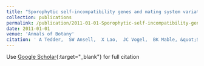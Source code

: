 ```yaml
---
title: "Sporophytic self-incompatibility genes and mating system variation in Arabis alpina"
collection: publications
permalink: /publication/2011-01-01-Sporophytic-self-incompatibility-genes-and-mating-system-variation-in-Arabis-alpina
date: 2011-01-01
venue: 'Annals of Botany'
citation: ' A Tedder,  SW Ansell,  X Lao,  JC Vogel,  BK Mable, &quot;Sporophytic self-incompatibility genes and mating system variation in Arabis alpina.&quot; Annals of Botany, 2011.'
---
```

Use [Google Scholar](https://scholar.google.com/scholar?q=Sporophytic+self+incompatibility+genes+and+mating+system+variation+in+Arabis+alpina){:target="_blank"} for full citation